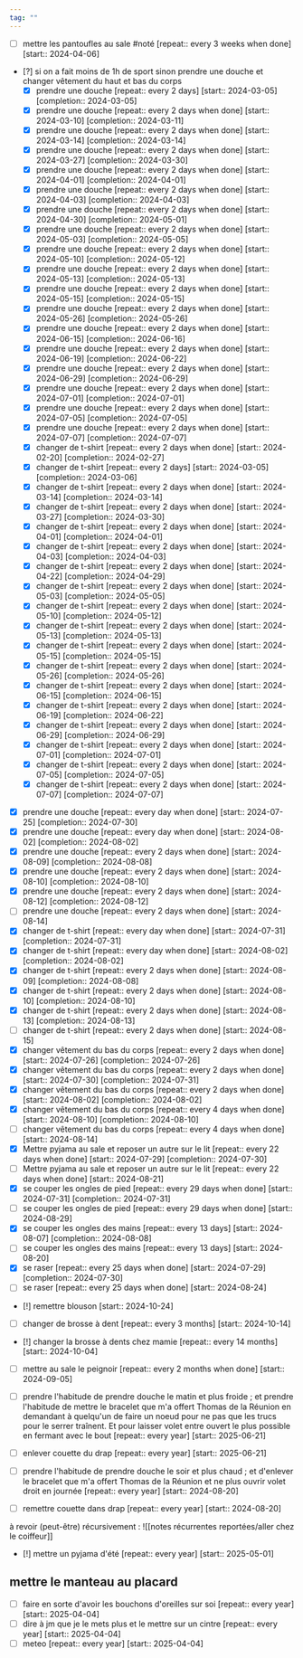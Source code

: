 ```yaml
---
tag: ""
---
```

- [ ] mettre les pantoufles au sale #noté  [repeat:: every 3 weeks when done]  [start:: 2024-04-06]

- [?] si on a fait moins de 1h de sport sinon prendre une douche et changer vêtement du haut et bas du corps  
	- [X] prendre une douche  [repeat:: every 2 days]  [start:: 2024-03-05]  [completion:: 2024-03-05]
	- [X] prendre une douche  [repeat:: every 2 days when done]  [start:: 2024-03-10]  [completion:: 2024-03-11]
	- [X] prendre une douche  [repeat:: every 2 days when done]  [start:: 2024-03-14]  [completion:: 2024-03-14]
	- [X] prendre une douche  [repeat:: every 2 days when done]  [start:: 2024-03-27]  [completion:: 2024-03-30]
	- [X] prendre une douche  [repeat:: every 2 days when done]  [start:: 2024-04-01]  [completion:: 2024-04-01]
	- [X] prendre une douche  [repeat:: every 2 days when done]  [start:: 2024-04-03]  [completion:: 2024-04-03]
	- [X] prendre une douche  [repeat:: every 2 days when done]  [start:: 2024-04-30]  [completion:: 2024-05-01]
	- [X] prendre une douche  [repeat:: every 2 days when done]  [start:: 2024-05-03]  [completion:: 2024-05-05]
	- [X] prendre une douche  [repeat:: every 2 days when done]  [start:: 2024-05-10]  [completion:: 2024-05-12]
	- [X] prendre une douche  [repeat:: every 2 days when done]  [start:: 2024-05-13]  [completion:: 2024-05-13]
	- [X] prendre une douche  [repeat:: every 2 days when done]  [start:: 2024-05-15]  [completion:: 2024-05-15]
	- [X] prendre une douche  [repeat:: every 2 days when done]  [start:: 2024-05-26]  [completion:: 2024-05-26]
	- [X] prendre une douche  [repeat:: every 2 days when done]  [start:: 2024-06-15]  [completion:: 2024-06-16]
	- [X] prendre une douche  [repeat:: every 2 days when done]  [start:: 2024-06-19]  [completion:: 2024-06-22]
	- [X] prendre une douche  [repeat:: every 2 days when done]  [start:: 2024-06-29]  [completion:: 2024-06-29]
	- [X] prendre une douche  [repeat:: every 2 days when done]  [start:: 2024-07-01]  [completion:: 2024-07-01]
	- [X] prendre une douche  [repeat:: every 2 days when done]  [start:: 2024-07-05]  [completion:: 2024-07-05]
	- [X] prendre une douche  [repeat:: every 2 days when done]  [start:: 2024-07-07]  [completion:: 2024-07-07]
	- [X] changer de t-shirt  [repeat:: every 2 days when done]  [start:: 2024-02-20]  [completion:: 2024-02-27]
	- [X] changer de t-shirt  [repeat:: every 2 days]  [start:: 2024-03-05]  [completion:: 2024-03-06]
	- [X] changer de t-shirt  [repeat:: every 2 days when done]  [start:: 2024-03-14]  [completion:: 2024-03-14]
	- [X] changer de t-shirt  [repeat:: every 2 days when done]  [start:: 2024-03-27]  [completion:: 2024-03-30]
	- [X] changer de t-shirt  [repeat:: every 2 days when done]  [start:: 2024-04-01]  [completion:: 2024-04-01]
	- [X] changer de t-shirt  [repeat:: every 2 days when done]  [start:: 2024-04-03]  [completion:: 2024-04-03]
	- [X] changer de t-shirt  [repeat:: every 2 days when done]  [start:: 2024-04-22]  [completion:: 2024-04-29]
	- [X] changer de t-shirt  [repeat:: every 2 days when done]  [start:: 2024-05-03]  [completion:: 2024-05-05]
	- [X] changer de t-shirt  [repeat:: every 2 days when done]  [start:: 2024-05-10]  [completion:: 2024-05-12]
	- [X] changer de t-shirt  [repeat:: every 2 days when done]  [start:: 2024-05-13]  [completion:: 2024-05-13]
	- [X] changer de t-shirt  [repeat:: every 2 days when done]  [start:: 2024-05-15]  [completion:: 2024-05-15]
	- [X] changer de t-shirt  [repeat:: every 2 days when done]  [start:: 2024-05-26]  [completion:: 2024-05-26]
	- [X] changer de t-shirt  [repeat:: every 2 days when done]  [start:: 2024-06-15]  [completion:: 2024-06-15]
	- [X] changer de t-shirt  [repeat:: every 2 days when done]  [start:: 2024-06-19]  [completion:: 2024-06-22]
	- [X] changer de t-shirt  [repeat:: every 2 days when done]  [start:: 2024-06-29]  [completion:: 2024-06-29]
	- [X] changer de t-shirt  [repeat:: every 2 days when done]  [start:: 2024-07-01]  [completion:: 2024-07-01]
	- [X] changer de t-shirt  [repeat:: every 2 days when done]  [start:: 2024-07-05]  [completion:: 2024-07-05]
	- [X] changer de t-shirt  [repeat:: every 2 days when done]  [start:: 2024-07-07]  [completion:: 2024-07-07]
- [X] prendre une douche  [repeat:: every day when done]  [start:: 2024-07-25]  [completion:: 2024-07-30]
- [X] prendre une douche  [repeat:: every day when done]  [start:: 2024-08-02]  [completion:: 2024-08-02]
- [X] prendre une douche  [repeat:: every 2 days when done]  [start:: 2024-08-09]  [completion:: 2024-08-08]
- [X] prendre une douche  [repeat:: every 2 days when done]  [start:: 2024-08-10]  [completion:: 2024-08-10]
- [X] prendre une douche  [repeat:: every 2 days when done]  [start:: 2024-08-12]  [completion:: 2024-08-12]
- [ ] prendre une douche  [repeat:: every 2 days when done]  [start:: 2024-08-14]
- [X] changer de t-shirt  [repeat:: every day when done]  [start:: 2024-07-31]  [completion:: 2024-07-31]
- [X] changer de t-shirt  [repeat:: every day when done]  [start:: 2024-08-02]  [completion:: 2024-08-02]
- [X] changer de t-shirt  [repeat:: every 2 days when done]  [start:: 2024-08-09]  [completion:: 2024-08-08]
- [X] changer de t-shirt  [repeat:: every 2 days when done]  [start:: 2024-08-10]  [completion:: 2024-08-10]
- [X] changer de t-shirt  [repeat:: every 2 days when done]  [start:: 2024-08-13]  [completion:: 2024-08-13]
- [ ] changer de t-shirt  [repeat:: every 2 days when done]  [start:: 2024-08-15]
- [X] changer vêtement du bas du corps  [repeat:: every 2 days when done]  [start:: 2024-07-26]  [completion:: 2024-07-26]
- [X] changer vêtement du bas du corps  [repeat:: every 2 days when done]  [start:: 2024-07-30]  [completion:: 2024-07-31]
- [X] changer vêtement du bas du corps  [repeat:: every 2 days when done]  [start:: 2024-08-02]  [completion:: 2024-08-02]
- [X] changer vêtement du bas du corps  [repeat:: every 4 days when done]  [start:: 2024-08-10]  [completion:: 2024-08-10]
- [ ] changer vêtement du bas du corps  [repeat:: every 4 days when done]  [start:: 2024-08-14]
- [X] Mettre pyjama au sale et reposer un autre sur le lit  [repeat:: every 22 days when done]  [start:: 2024-07-29]  [completion:: 2024-07-30]
- [ ] Mettre pyjama au sale et reposer un autre sur le lit  [repeat:: every 22 days when done]  [start:: 2024-08-21]
- [X] se couper les ongles de pied  [repeat:: every 29 days when done]  [start:: 2024-07-31]  [completion:: 2024-07-31]
- [ ] se couper les ongles de pied  [repeat:: every 29 days when done]  [start:: 2024-08-29]
- [X] se couper les ongles des mains  [repeat:: every 13 days]  [start:: 2024-08-07]  [completion:: 2024-08-08]
- [ ] se couper les ongles des mains  [repeat:: every 13 days]  [start:: 2024-08-20]
- [X] se raser  [repeat:: every 25 days when done]  [start:: 2024-07-29]  [completion:: 2024-07-30]
- [ ] se raser  [repeat:: every 25 days when done]  [start:: 2024-08-24]
- [!] remettre blouson  [start:: 2024-10-24]
- [ ] changer de brosse à dent  [repeat:: every 3 months]  [start:: 2024-10-14]
- [!] changer la brosse à dents chez mamie  [repeat:: every 14 months]  [start:: 2024-10-04]
- [ ] mettre au sale le peignoir  [repeat:: every 2 months when done]  [start:: 2024-09-05]

- [ ] prendre l'habitude de prendre douche le matin et plus froide ; et prendre l'habitude de mettre le bracelet que m'a offert Thomas de la Réunion en demandant à quelqu'un de faire un noeud pour ne pas que les trucs pour le serrer traînent. Et pour laisser volet entre ouvert le plus possible en fermant avec le bout [repeat:: every year]  [start:: 2025-06-21]
- [ ] enlever couette du drap  [repeat:: every year]  [start:: 2025-06-21]
- [ ] prendre l'habitude de prendre douche le soir et plus chaud ; et d'enlever le bracelet que m'a offert Thomas de la Réunion et ne plus ouvrir volet droit en journée [repeat:: every year]  [start:: 2024-08-20]
- [ ] remettre couette dans drap  [repeat:: every year]  [start:: 2024-08-20]

à revoir (peut-être) récursivement : 
![[notes récurrentes reportées/aller chez le coiffeur]]
 - [!] mettre un pyjama d'été  [repeat:: every year]  [start:: 2025-05-01]
## mettre le manteau au placard
- [ ] faire en sorte d'avoir les bouchons d'oreilles sur soi  [repeat:: every year]  [start:: 2025-04-04]
- [ ] dire à jm que je le mets plus et le mettre sur un cintre  [repeat:: every year]  [start:: 2025-04-04]
- [ ] meteo  [repeat:: every year]  [start:: 2025-04-04]